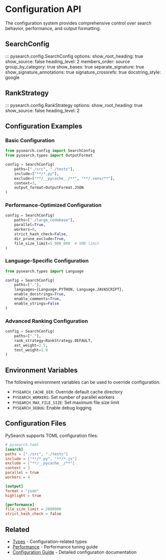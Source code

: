 # Configuration API

The configuration system provides comprehensive control over search behavior, performance, and output formatting.

## SearchConfig

::: pysearch.config.SearchConfig
    options:
      show_root_heading: true
      show_source: false
      heading_level: 2
      members_order: source
      group_by_category: true
      show_bases: true
      separate_signature: true
      show_signature_annotations: true
      signature_crossrefs: true
      docstring_style: google

## RankStrategy

::: pysearch.config.RankStrategy
    options:
      show_root_heading: true
      show_source: false
      heading_level: 2

## Configuration Examples

### Basic Configuration

```python
from pysearch.config import SearchConfig
from pysearch.types import OutputFormat

config = SearchConfig(
    paths=["./src", "./tests"],
    include=["**/*.py"],
    exclude=["**/__pycache__/**", "**/.venv/**"],
    context=3,
    output_format=OutputFormat.JSON
)
```

### Performance-Optimized Configuration

```python
config = SearchConfig(
    paths=["./large_codebase"],
    parallel=True,
    workers=8,
    strict_hash_check=False,
    dir_prune_exclude=True,
    file_size_limit=5_000_000  # 5MB limit
)
```

### Language-Specific Configuration

```python
from pysearch.types import Language

config = SearchConfig(
    paths=["."],
    languages={Language.PYTHON, Language.JAVASCRIPT},
    enable_docstrings=True,
    enable_comments=True,
    enable_strings=False
)
```

### Advanced Ranking Configuration

```python
config = SearchConfig(
    paths=["."],
    rank_strategy=RankStrategy.DEFAULT,
    ast_weight=2.5,
    text_weight=1.0
)
```

## Environment Variables

The following environment variables can be used to override configuration:

- `PYSEARCH_CACHE_DIR`: Override default cache directory
- `PYSEARCH_WORKERS`: Set number of parallel workers
- `PYSEARCH_MAX_FILE_SIZE`: Set maximum file size limit
- `PYSEARCH_DEBUG`: Enable debug logging

## Configuration Files

PySearch supports TOML configuration files:

```toml
# pysearch.toml
[search]
paths = ["./src", "./tests"]
include = ["**/*.py", "**/*.js"]
exclude = ["**/__pycache__/**"]
context = 3
parallel = true
workers = 4

[output]
format = "json"
highlight = true

[performance]
file_size_limit = 2000000
strict_hash_check = false
```

## Related

- [Types](types.md) - Configuration-related types
- [Performance](../performance.md) - Performance tuning guide
- [Configuration Guide](../configuration.md) - Detailed configuration documentation
